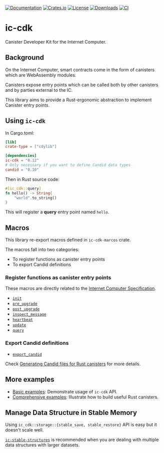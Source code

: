 [![Documentation](https://docs.rs/ic-cdk/badge.svg)](https://docs.rs/ic-cdk/)
[![Crates.io](https://img.shields.io/crates/v/ic-cdk.svg)](https://crates.io/crates/ic-cdk)
[![License](https://img.shields.io/crates/l/ic-cdk.svg)](https://github.com/dfinity/cdk-rs/blob/main/src/ic-cdk/LICENSE)
[![Downloads](https://img.shields.io/crates/d/ic-cdk.svg)](https://crates.io/crates/ic-cdk)
[![CI](https://github.com/dfinity/cdk-rs/actions/workflows/ci.yml/badge.svg)](https://github.com/dfinity/cdk-rs/actions/workflows/ci.yml)

# ic-cdk

Canister Developer Kit for the Internet Computer.

## Background

On the Internet Computer, smart contracts come in the form of canisters which are WebAssembly modules.

Canisters expose entry points which can be called both by other canisters and by parties external to the IC.

This library aims to provide a Rust-ergonomic abstraction to implement Canister entry points.

## Using `ic-cdk`

In Cargo.toml:

```toml
[lib]
crate-type = ["cdylib"]

[dependencies]
ic-cdk = "0.12"
# Only necessary if you want to define Candid data types
candid = "0.10" 
```

Then in Rust source code:

```rust
#[ic_cdk::query]
fn hello() -> String{
    "world".to_string()
}
```

This will register a **query** entry point named `hello`.

## Macros

This library re-export macros defined in `ic-cdk-marcos` crate.

The macros fall into two categories:

* To register functions as canister entry points
* To export Candid definitions

### Register functions as canister entry points

These macros are directly related to the [Internet Computer Specification](https://internetcomputer.org/docs/current/references/ic-interface-spec#entry-points).

* [`init`](https://docs.rs/ic-cdk-macros/latest/ic_cdk_macros/attr.init.html)
* [`pre_upgrade`](https://docs.rs/ic-cdk-macros/latest/ic_cdk_macros/attr.pre_upgrade.html)
* [`post_upgrade`](https://docs.rs/ic-cdk-macros/latest/ic_cdk_macros/attr.post_upgrade.html)
* [`inspect_message`](https://docs.rs/ic-cdk-macros/latest/ic_cdk_macros/attr.inspect_message.html)
* [`heartbeat`](https://docs.rs/ic-cdk-macros/latest/ic_cdk_macros/attr.heartbeat.html)
* [`update`](https://docs.rs/ic-cdk-macros/latest/ic_cdk_macros/attr.update.html)
* [`query`](https://docs.rs/ic-cdk-macros/latest/ic_cdk_macros/attr.query.html)

### Export Candid definitions

* [`export_candid`](https://docs.rs/ic-cdk-macros/latest/ic_cdk_macros/macro.export_candid.html)

Check [Generating Candid files for Rust canisters](https://internetcomputer.org/docs/current/developer-docs/backend/candid/generating-candid/) for more details.

## More examples

* [Basic examples](https://github.com/dfinity/cdk-rs/tree/main/examples): Demonstrate usage of `ic-cdk` API.
* [Comprehensive examples](https://github.com/dfinity/examples/tree/master/rust): Illustrate how to build useful Rust canisters.

## Manage Data Structure in Stable Memory

Using `ic_cdk::storage::{stable_save, stable_restore}` API is easy but it doesn't scale well.

[`ic-stable-structures`](https://crates.io/crates/ic-stable-structures) is recommended when you are dealing with multiple data structures with larger datasets.
